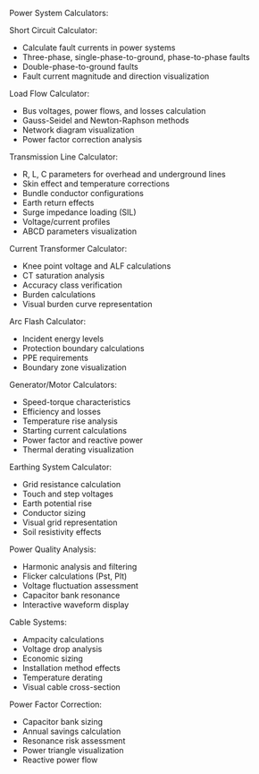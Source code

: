 Power System Calculators:

Short Circuit Calculator:
- Calculate fault currents in power systems
- Three-phase, single-phase-to-ground, phase-to-phase faults
- Double-phase-to-ground faults
- Fault current magnitude and direction visualization

Load Flow Calculator:
- Bus voltages, power flows, and losses calculation
- Gauss-Seidel and Newton-Raphson methods
- Network diagram visualization
- Power factor correction analysis

Transmission Line Calculator:
- R, L, C parameters for overhead and underground lines
- Skin effect and temperature corrections
- Bundle conductor configurations
- Earth return effects
- Surge impedance loading (SIL)
- Voltage/current profiles
- ABCD parameters visualization

Current Transformer Calculator:
- Knee point voltage and ALF calculations
- CT saturation analysis
- Accuracy class verification
- Burden calculations
- Visual burden curve representation

Arc Flash Calculator:
- Incident energy levels
- Protection boundary calculations
- PPE requirements
- Boundary zone visualization

Generator/Motor Calculators:
- Speed-torque characteristics
- Efficiency and losses
- Temperature rise analysis
- Starting current calculations
- Power factor and reactive power
- Thermal derating visualization

Earthing System Calculator:
- Grid resistance calculation
- Touch and step voltages
- Earth potential rise
- Conductor sizing
- Visual grid representation
- Soil resistivity effects

Power Quality Analysis:
- Harmonic analysis and filtering
- Flicker calculations (Pst, Plt)
- Voltage fluctuation assessment
- Capacitor bank resonance
- Interactive waveform display

Cable Systems:
- Ampacity calculations
- Voltage drop analysis
- Economic sizing
- Installation method effects
- Temperature derating
- Visual cable cross-section

Power Factor Correction:
- Capacitor bank sizing
- Annual savings calculation
- Resonance risk assessment
- Power triangle visualization
- Reactive power flow